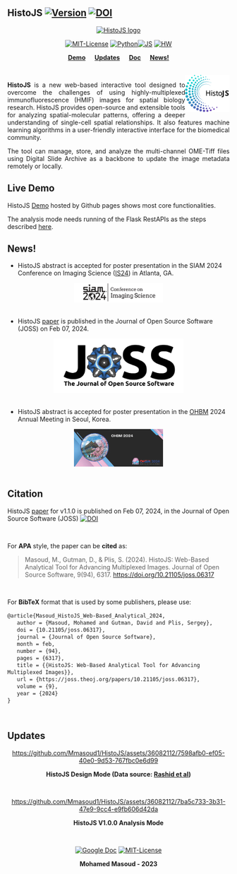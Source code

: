 ## HistoJS [![Version](https://img.shields.io/badge/Version-1.0.0-brightgreen)]() [![DOI](https://joss.theoj.org/papers/10.21105/joss.06317/status.svg)](https://joss.theoj.org/papers/10.21105/joss.06317) 

<div align="center">

[![HistoJS logo](https://lh3.googleusercontent.com/Q3eYJfpQMety3sUUTLKeZKLkJBzx-NmLZNn1NphdWs9hBNYmfHCzZTphddpXDcfUxjtaHTXTr89R57LieZflqUsGHM3TxtIbVNoQOKf3ZbPjB01C8gYANmezAzq4JgUU=w1823)]()

 [![MIT-License ](https://img.shields.io/badge/license-MIT-green)](https://github.com/Mmasoud1/HistoJS/blob/main/LICENSE) [![Python ](https://img.shields.io/badge/python-3.5%20%7C%203.6%20%7C%203.7-blue)]()[![JS ](https://img.shields.io/badge/Types-JavaScript-blue)]()
[![HW ](https://img.shields.io/badge/HardWare-GPU-green)]()

**[Demo](https://mmasoud1.github.io/HistoJS) &emsp;  [Updates](#Updates) &emsp; [Doc](https://github.com/mmasoud1/HistoJS/wiki/) &emsp; [News!](#News)**

</div>


<br>
 <img src="https://github.com/Mmasoud1/HistoJS/blob/main/css/logo/hisotjs_logo.svg"  width="20%" align="right">

 <p align="justify">
 <b><a href="https://mmasoud1.github.io/HistoJS"  style="text-decoration: none"> HistoJS</a></b> is a new web-based interactive tool designed to overcome the challenges of using highly-multiplexed immunofluorescence (HMIF) images for spatial biology research. HistoJS provides open-source and extensible tools for analyzing spatial-molecular patterns, offering a deeper understanding of single-cell spatial relationships. It also features machine learning algorithms in a user-friendly interactive interface for the biomedical community.
 </p>

 <p align="justify">
The tool can manage, store, and analyze the multi-channel OME-Tiff files using  Digital Slide Archive as a backbone to update the image metadata remotely or locally.
 </p>


## Live Demo

HistoJS [Demo](https://mmasoud1.github.io/HistoJS) hosted by Github pages shows most core functionalities.  

The analysis mode needs running of the Flask RestAPIs as the steps described [here](https://github.com/Mmasoud1/HistoJS/wiki/Setup-Environment).


## News!

* HistoJS abstract is accepted for poster presentation in the  SIAM 2024 Conference on Imaging Science ([IS24](https://www.siam.org/conferences/cm/conference/is24)) in Atlanta, GA.

<div align="center">
   <img src="https://github.com/Mmasoud1/HistoJS/blob/main/Demo/News/IS24.png"  width="40%">
</div>

<br>

* HistoJS [paper](https://joss.theoj.org/papers/10.21105/joss.06317) is published in the Journal of Open Source Software (JOSS) on Feb 07, 2024.

<div align="center">
   <a href="https://joss.theoj.org/papers/10.21105/joss.06317"><img src="https://github.com/Mmasoud1/HistoJS/blob/main/Demo/News/JOSS_Logo.png"></a>
</div>

<br>

* HistoJS abstract is accepted for poster presentation in the [OHBM](https://www.humanbrainmapping.org/) 2024 Annual Meeting in Seoul, Korea.

<div align="center">
   <img src="https://github.com/Mmasoud1/HistoJS/blob/main/Demo/News/OHBM_2024.png"  width="40%">
</div>

<br>

## Citation

HistoJS [paper](https://joss.theoj.org/papers/10.21105/joss.06317) for v1.1.0 is published on Feb 07, 2024, in the Journal of Open Source Software (JOSS) [![DOI](https://joss.theoj.org/papers/10.21105/joss.06317/status.svg)](https://joss.theoj.org/papers/10.21105/joss.06317) 


<br>

For **APA** style, the paper can be **cited** as: 

> Masoud, M., Gutman, D., & Plis, S. (2024). HistoJS: Web-Based Analytical Tool for Advancing Multiplexed Images. Journal of Open Source Software, 9(94), 6317. https://doi.org/10.21105/joss.06317

<br>

For **BibTeX** format that is used by some publishers,  please use: 

```BibTeX: 
@article{Masoud_HistoJS_Web-Based_Analytical_2024,
   author = {Masoud, Mohamed and Gutman, David and Plis, Sergey},
   doi = {10.21105/joss.06317},
   journal = {Journal of Open Source Software},
   month = feb,
   number = {94},
   pages = {6317},
   title = {{HistoJS: Web-Based Analytical Tool for Advancing Multiplexed Images}},
   url = {https://joss.theoj.org/papers/10.21105/joss.06317},
   volume = {9},
   year = {2024}
}
```

<br>

## Updates

<div align="center">

https://github.com/Mmasoud1/HistoJS/assets/36082112/7598afb0-ef05-40e0-9d53-767fbc0e6d99

**HistoJS Design Mode (Data source: [Rashid et al](https://doi.org/10.7303/syn17865732))**
</div>

<br>

<div align="center">

<!-- https://github.com/Mmasoud1/HistoJS/assets/36082112/95499746-8d97-4d9a-97e1-2ee12d3516d6   -->
https://github.com/Mmasoud1/HistoJS/assets/36082112/7ba5c733-3b31-47e9-9cc4-e9fb606d42da  

<!-- ![Interface](https://github.com/mmasoud1/HistoJS/blob/main/Demo/AnalysisMode.gif) -->

**HistoJS V1.0.0 Analysis Mode**
</div>


<br>



<div align="center">

[![Google Doc](https://img.shields.io/badge/HistoJS-Feedback-blue)](https://docs.google.com/forms/d/e/1FAIpQLSdHuO--mG00sKydQpJ7sPpDmhcJ4ECdj-wAB1kwXQExh_nUSg/viewform?usp=sf_link) [![MIT-License ](https://img.shields.io/badge/license-MIT-green)](https://github.com/Mmasoud1/HistoJS/blob/main/LICENSE)

**Mohamed Masoud - 2023**
</div>

